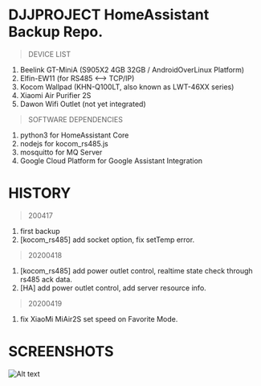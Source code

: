 # DJJPROJECT HomeAssistant Backup Repo.

> DEVICE LIST

1. Beelink GT-MiniA (S905X2 4GB 32GB / AndroidOverLinux Platform)
2. Elfin-EW11 (for RS485 <--> TCP/IP)
3. Kocom Wallpad (KHN-Q100LT, also known as LWT-46XX series)
4. Xiaomi Air Purifier 2S
5. Dawon Wifi Outlet (not yet integrated)

> SOFTWARE DEPENDENCIES

1. python3 for HomeAssistant Core
2. nodejs for kocom_rs485.js
3. mosquitto for MQ Server
4. Google Cloud Platform for Google Assistant Integration



# HISTORY

> 200417

1. first backup
2. [kocom_rs485] add socket option, fix setTemp error.

> 20200418

1. [kocom_rs485] add power outlet control, realtime state check through rs485 ack data.
2. [HA] add power outlet control, add server resource info.

> 20200419

1. fix XiaoMi MiAir2S set speed on Favorite Mode.

# SCREENSHOTS

![Alt text](https://img1.daumcdn.net/thumb/R1280x0/?scode=mtistory2&fname=http%3A%2F%2Fcfile23.uf.tistory.com%2Fimage%2F99C8D0425E9AAF1927526B)
